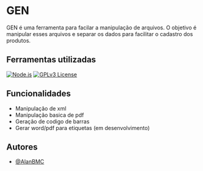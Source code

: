 
# GEN

GEN é uma ferramenta para facilar a manipulação de arquivos. O objetivo é manipular esses arquivos e separar os dados para facilitar o cadastro dos produtos. 

## Ferramentas utilizadas



[![Node.js](https://img.shields.io/badge/NodeJS-1bb965?style=plastic&logo=Node.js&logoColor=green)](https://choosealicense.com/licenses/mit/)
[![GPLv3 License](https://img.shields.io/badge/Electron-303e36?style=plastic&logo=Node.js&logoColor=green)](https://opensource.org/licenses/)


## Funcionalidades

- Manipulação de xml
- Manipulação basica de pdf
- Geração de codigo de barras
- Gerar word/pdf para etiquetas (em desenvolvimento)


## Autores

- [@AlanBMC](https://github.com/AlanBMC)

